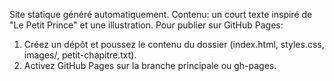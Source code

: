 Site statique généré automatiquement.
Contenu: un court texte inspiré de "Le Petit Prince" et une illustration.
Pour publier sur GitHub Pages:
1. Créez un dépôt et poussez le contenu du dossier (index.html, styles.css, images/, petit-chapitre.txt).
2. Activez GitHub Pages sur la branche principale ou gh-pages.
